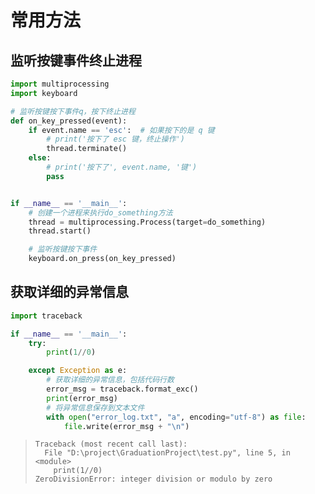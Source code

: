 # 常用方法

## 监听按键事件终止进程

```python
import multiprocessing
import keyboard

# 监听按键按下事件q，按下终止进程
def on_key_pressed(event):
    if event.name == 'esc':  # 如果按下的是 q 键
        # print('按下了 esc 键，终止操作')
        thread.terminate()
    else:
        # print('按下了', event.name, '键')
        pass


if __name__ == '__main__':
    # 创建一个进程来执行do_something方法
    thread = multiprocessing.Process(target=do_something)
    thread.start()

    # 监听按键按下事件
    keyboard.on_press(on_key_pressed)
```

## 获取详细的异常信息

```python
import traceback

if __name__ == '__main__':
    try:
        print(1//0)

    except Exception as e:
        # 获取详细的异常信息，包括代码行数
        error_msg = traceback.format_exc()
        print(error_msg)
        # 将异常信息保存到文本文件
        with open("error_log.txt", "a", encoding="utf-8") as file:
            file.write(error_msg + "\n")
```

> ```
> Traceback (most recent call last):
>   File "D:\project\GraduationProject\test.py", line 5, in <module>
>     print(1//0)
> ZeroDivisionError: integer division or modulo by zero
> ```
